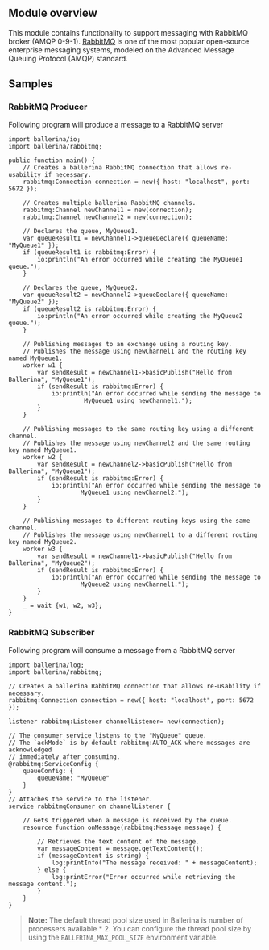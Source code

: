 ## Module overview

This module contains functionality to support messaging with RabbitMQ broker (AMQP 0-9-1).
[RabbitMQ](https://www.rabbitmq.com/) is one of the most popular open-source enterprise messaging systems, 
modeled on the Advanced Message Queuing Protocol (AMQP) standard. 

## Samples

### RabbitMQ Producer

Following program will produce a message to a RabbitMQ server

```ballerina
import ballerina/io;
import ballerina/rabbitmq;

public function main() {
    // Creates a ballerina RabbitMQ connection that allows re-usability if necessary.
    rabbitmq:Connection connection = new({ host: "localhost", port: 5672 });

    // Creates multiple ballerina RabbitMQ channels.
    rabbitmq:Channel newChannel1 = new(connection);
    rabbitmq:Channel newChannel2 = new(connection);

    // Declares the queue, MyQueue1.
    var queueResult1 = newChannel1->queueDeclare({ queueName: "MyQueue1" });
    if (queueResult1 is rabbitmq:Error) {
        io:println("An error occurred while creating the MyQueue1 queue.");
    }

    // Declares the queue, MyQueue2.
    var queueResult2 = newChannel2->queueDeclare({ queueName: "MyQueue2" });
    if (queueResult2 is rabbitmq:Error) {
        io:println("An error occurred while creating the MyQueue2 queue.");
    }

    // Publishing messages to an exchange using a routing key.
    // Publishes the message using newChannel1 and the routing key named MyQueue1.
    worker w1 {
        var sendResult = newChannel1->basicPublish("Hello from Ballerina", "MyQueue1");
        if (sendResult is rabbitmq:Error) {
            io:println("An error occurred while sending the message to
                     MyQueue1 using newChannel1.");
        }
    }

    // Publishing messages to the same routing key using a different channel.
    // Publishes the message using newChannel2 and the same routing key named MyQueue1.
    worker w2 {
        var sendResult = newChannel2->basicPublish("Hello from Ballerina", "MyQueue1");
        if (sendResult is rabbitmq:Error) {
            io:println("An error occurred while sending the message to
                    MyQueue1 using newChannel2.");
        }
    }

    // Publishing messages to different routing keys using the same channel.
    // Publishes the message using newChannel1 to a different routing key named MyQueue2.
    worker w3 {
        var sendResult = newChannel1->basicPublish("Hello from Ballerina", "MyQueue2");
        if (sendResult is rabbitmq:Error) {
            io:println("An error occurred while sending the message to
                    MyQueue2 using newChannel1.");
        }
    }
    _ = wait {w1, w2, w3};
}
```
### RabbitMQ Subscriber

Following program will consume a message from a RabbitMQ server

```ballerina
import ballerina/log;
import ballerina/rabbitmq;

// Creates a ballerina RabbitMQ connection that allows re-usability if necessary.
rabbitmq:Connection connection = new({ host: "localhost", port: 5672 });

listener rabbitmq:Listener channelListener= new(connection);

// The consumer service listens to the "MyQueue" queue.
// The `ackMode` is by default rabbitmq:AUTO_ACK where messages are acknowledged
// immediately after consuming.
@rabbitmq:ServiceConfig {
    queueConfig: {
        queueName: "MyQueue"
    }
}
// Attaches the service to the listener.
service rabbitmqConsumer on channelListener {

    // Gets triggered when a message is received by the queue.
    resource function onMessage(rabbitmq:Message message) {

        // Retrieves the text content of the message.
        var messageContent = message.getTextContent();
        if (messageContent is string) {
            log:printInfo("The message received: " + messageContent);
        } else {
            log:printError("Error occurred while retrieving the message content.");
        }
    }
}
```
>**Note:** The default thread pool size used in Ballerina is number of processers available * 2. You can configure the thread pool size by using the `BALLERINA_MAX_POOL_SIZE` environment variable.
